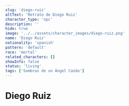 ```yaml
---
slug: 'diego-ruiz'
altText: 'Retrato de Diego Ruiz'
character_type: 'npc'
description: ''
hide: true
image: '../../assets/character_images/diego-ruiz.png'
name: 'Diego Ruiz'
nationality: 'spanish'
pattern: 'default'
race: 'mortal'
related_characters: []
showInfo: false
status: 'living'
tags: ['Sombras de un Ángel Caído']
---
```


# Diego Ruiz
